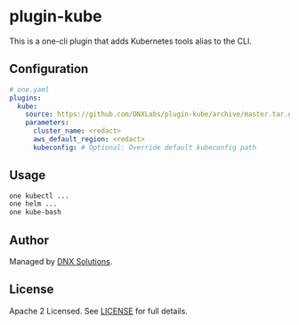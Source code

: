 # plugin-kube

This is a one-cli plugin that adds Kubernetes tools alias to the CLI.


## Configuration

```yaml
# one.yaml
plugins:
  kube:
    source: https://github.com/DNXLabs/plugin-kube/archive/master.tar.gz
    parameters:
      cluster_name: <redact>
      aws_default_region: <redact>
      kubeconfig: # Optional: Override default kubeconfig path
```

## Usage

```bash
one kubectl ...
one helm ...
one kube-bash
```

## Author

Managed by [DNX Solutions](https://github.com/DNXLabs).

## License

Apache 2 Licensed. See [LICENSE](https://github.com/DNXLabs/plugin-kube/blob/master/LICENSE) for full details.